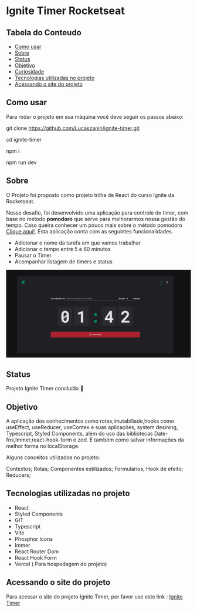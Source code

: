 # Ignite Timer Rocketseat

## Tabela do Conteudo

<ul>
<li><a href="#como-usar">Como usar</a></li>
<li><a href="#sobre">Sobre</a></li>
<li><a href="#status">Status</a></li>
<li><a href="#objetivo">Objetivo</a></li>
<li><a href="#curiosidade">Curiosidade</a></li>
<li><a href="#tenologias">Tecnologias utilizadas no projeto</a></li>
<li><a href="#acessando-o-site">Acessando o site do projeto</a></li>
</ul>

## Como usar

Para rodar o projeto em sua máquina você deve seguir os passos abaixo:

git clone https://github.com/Lucaszanin/ignite-timer.git

cd ignite-timer<br>

npm i<br>

npm run dev<br>

## Sobre

O Projeto foi proposto como projeto trilha de React do curso Ignite da Rocketseat.

Nesse desafio, foi desenvolvido uma aplicação para controle de timer, com base no metodo **pomodoro** que serve para melhorarmos nossa gestão do tempo. Caso queira conhecer um pouco mais sobre o método pomodoro <a href="https://www.napratica.org.br/pomodoro/">Clique aqui!</a>. Esta aplicação conta com as seguintes funcionalidades.

- Adicionar o nome da tarefa em que vamos trabalhar
- Adicionar o tempo entre 5 e 60 minutos
- Pausar o Timer
- Acompanhar listagem de timers e status

<img src="./src/assets/timer.gif"/>

## Status

Projeto Ignite Timer concluído 🎯

## Objetivo

A aplicação dos conhecimentos como rotas,imutabiliade,hooks como useEffect, useReducer, useContex e suas aplicações, system desining, Typescript, Styled Components, além do uso das bibliotecas Date-fns,Immer,react-hook-form e zod. E também como salvar informações da melhor forma no localStorage.

Alguns conceitos utilizados no projeto:

Contextos;
Rotas;
Componentes estilizados;
Formulários;
Hook de efeito;
Reducers;

## Tecnologias utilizadas no projeto

<ul>
<li>React</li>
<li>Styled Components</li>
<li>GIT</li>
<li>Typescript</li>
<li>Vite</li>
<li>Phosphor Icons</li>
<li>Immer</li>
<li>React Router Dom</li>
<li>React Hook Form</li>
<li>Vercel ( Para hospedagem do projeto)</li>
</ul>

## Acessando o site do projeto

Para acessar o site do projeto Ignite Timer, por favor use este link : <a href="https://react-pomodoroapp-phbz8xfdy-lucaszanin.vercel.app/" target="_blank"> Ignite Timer</a>
